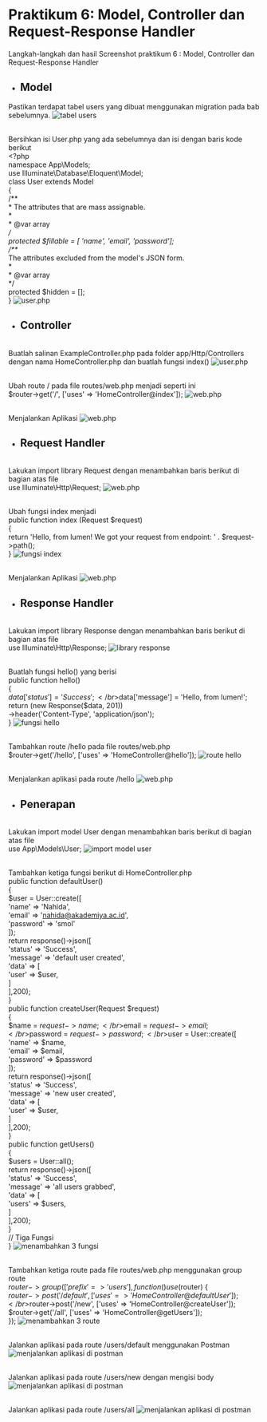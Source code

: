 # Praktikum  6: Model, Controller dan Request-Response Handler

Langkah-langkah dan hasil Screenshot praktikum   6 : Model, Controller dan Request-Response Handler
* ## Model
Pastikan terdapat tabel users yang dibuat menggunakan migration pada bab sebelumnya.
![tabel users](../Screenshoot/Modul6/1.png)

</br>Bersihkan isi User.php yang ada sebelumnya dan isi dengan baris kode berikut
</br><?php
</br>namespace App\Models;
</br>use Illuminate\Database\Eloquent\Model;
</br>class User extends Model
</br>{
</br>/**
</br>* The attributes that are mass assignable.
</br>*
</br>* @var array
</br>*/
</br>protected $fillable = [ 'name', 'email', 'password'];
</br>/**
</br>* The attributes excluded from the model's JSON form.
</br>*
</br>* @var array
</br>*/
</br>protected $hidden = [];
</br>}
![user.php](../Screenshoot/Modul6/2.png)

* ## Controller
</br>Buatlah salinan ExampleController.php pada folder app/Http/Controllers dengan nama HomeController.php dan buatlah fungsi index()
![user.php](../Screenshoot/Modul6/3.png)

</br>Ubah route / pada file routes/web.php menjadi seperti ini
</br>$router->get('/', ['uses' => 'HomeController@index']);
![web.php](../Screenshoot/Modul6/4.png)

</br>Menjalankan Aplikasi
![web.php](../Screenshoot/Modul6/5.png)

* ## Request Handler
</br>Lakukan import library Request dengan menambahkan baris berikut di bagian atas file
</br> use Illuminate\Http\Request;
![web.php](../Screenshoot/Modul6/6.png)

</br>Ubah fungsi index menjadi
</br>public function index (Request $request)
</br>{
</br>return 'Hello, from lumen! We got your request from endpoint: ' . $request->path();
</br>}
![fungsi index](../Screenshoot/Modul6/7.png)

</br>Menjalankan Aplikasi
![web.php](../Screenshoot/Modul6/8.png)

* ## Response Handler
</br>Lakukan import library Response dengan menambahkan baris berikut di bagian atas file
</br> use Illuminate\Http\Response;
![library response](../Screenshoot/Modul6/9.png)

</br>Buatlah fungsi hello() yang berisi
</br>public function hello()
</br>{
</br>$data['status'] = 'Success';
</br>$data['message'] = 'Hello, from lumen!';
</br>return (new Response($data, 201))
</br>->header('Content-Type', 'application/json');
</br>}
![fungsi hello](../Screenshoot/Modul6/10.png)

</br>Tambahkan route /hello pada file routes/web.php
</br>$router->get('/hello', ['uses' => 'HomeController@hello']);
![route hello](../Screenshoot/Modul6/11.png)

</br>Menjalankan aplikasi pada route /hello
![web.php](../Screenshoot/Modul6/12.png)

* ## Penerapan
</br>Lakukan import model User dengan menambahkan baris berikut di bagian atas file
</br>use App\Models\User;
![import model user](../Screenshoot/Modul6/13.png)

</br>Tambahkan ketiga fungsi berikut di HomeController.php
</br>public function defaultUser()
</br>{
</br>$user = User::create([
</br>'name' => 'Nahida',
</br>'email' => 'nahida@akademiya.ac.id',
</br>'password' => 'smol'
</br>]);
</br>return response()->json([
</br>'status' => 'Success',
</br>'message' => 'default user created',
</br>'data' => [
</br>'user' => $user,
</br>]
</br>],200);
</br>}
</br>public function createUser(Request $request)
</br>{
</br>$name = $request->name;
</br>$email = $request->email;
</br>$password = $request->password;
</br>$user = User::create([
</br>'name' => $name,
</br>'email' => $email,
</br>'password' => $password
</br>]);
</br>return response()->json([
</br>'status' => 'Success',
</br>'message' => 'new user created',
</br>'data' => [
</br>'user' => $user,
</br>]
</br>],200);
</br>}
</br>public function getUsers()
</br>{
</br>$users = User::all();
</br>return response()->json([
</br>'status' => 'Success',
</br>'message' => 'all users grabbed',
</br>'data' => [
</br>'users' => $users,
</br>]
</br>],200);
</br>}
</br>// Tiga Fungsi
</br>}
![menambahkan 3 fungsi](../Screenshoot/Modul6/14.png)

</br>Tambahkan ketiga route pada file routes/web.php menggunakan group route
</br>$router->group(['prefix' => 'users'], function () use ($router) {
</br>$router->post('/default', ['uses' => 'HomeController@defaultUser']);
</br>$router->post('/new', ['uses' => 'HomeController@createUser']);
</br>$router->get('/all', ['uses' => 'HomeController@getUsers']);
</br>});
![menambahkan 3 route](../Screenshoot/Modul6/15.png)

</br>Jalankan aplikasi pada route /users/default menggunakan Postman
![menjalankan aplikasi di postman](../Screenshoot/Modul6/16.png)

</br>Jalankan aplikasi pada route /users/new dengan mengisi body
![menjalankan aplikasi di postman](../Screenshoot/Modul6/17.png)

</br>Jalankan aplikasi pada route /users/all
![menjalankan aplikasi di postman](../Screenshoot/Modul6/18.png)

